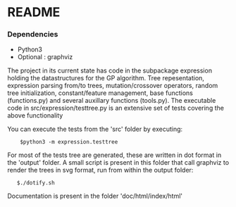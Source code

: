 # README #

### Dependencies ###
* Python3
* Optional : graphviz

The project in its current state has code in the subpackage expression holding the datastructures for the GP algorithm. Tree repesentation, expression parsing from/to trees, mutation/crossover operators, random tree initialization, constant/feature management, base functions (functions.py) and several auxillary functions (tools.py).
The executable code in src/expression/testtree.py is an extensive set of tests covering the above functionality

You can execute the tests from the 'src' folder by executing:

```Shell
    $python3 -m expression.testtree
```

For most of the tests tree are generated, these are written in dot format in the 'output' folder.
A small script is present in this folder that call graphviz to render the trees in svg format, run from within the output folder:

```Shell
   $./dotify.sh
```

Documentation is present in the folder 'doc/html/index/html'